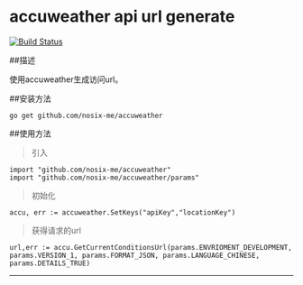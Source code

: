 accuweather api url generate
========
[![Build Status](https://drone.io/github.com/widuu/goini/status.png)](https://drone.io/github.com/nosix-me/go-properties/6)

##描述

使用accuweather生成访问url。

##安装方法
	
	go get github.com/nosix-me/accuweather

##使用方法

>引入

	import "github.com/nosix-me/accuweather"
	import "github.com/nosix-me/accuweather/params"

>初始化

	accu, err := accuweather.SetKeys("apiKey","locationKey")

>获得请求的url
	
	url,err := accu.GetCurrentConditionsUrl(params.ENVRIOMENT_DEVELOPMENT, params.VERSION_1, params.FORMAT_JSON, params.LANGUAGE_CHINESE, params.DETAILS_TRUE)

---


	

